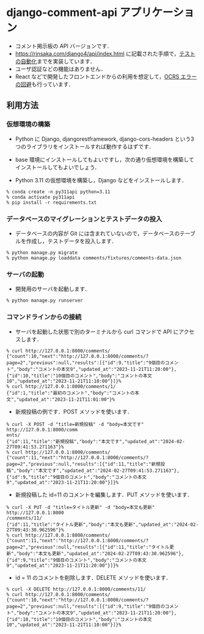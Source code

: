 # django-comment-api アプリケーション
- コメント掲示板の API バージョンです．
- https://rinsaka.com/django4/api/index.html に記載された手順で，[テストの自動化](https://rinsaka.com/django4/api/13.html)までを実装しています．
- ユーザ認証などの機能はありません．
- React などで開発したフロントエンドからの利用を想定して，[OCRS エラーの回避](https://rinsaka.com/django4/api/61.html)も行っています．

## 利用方法
### 仮想環境の構築
- Python に Django, djangorestframework, django-cors-headers という3つのライブラリをインストールすれば動作するはずです．
- base 環境にインストールしてもよいですし，次の通り仮想環境を構築してインストールしてもよいでしょう．

- Python 3.11 の仮想環境を構築し，Django などをインストールします．

```
% conda create -n py311api python=3.11
% conda activate py311api
% pip install -r requirements.txt
```

### データベースのマイグレーションとテストデータの投入

- データベースの内容が Git には含まれていないので，データベースのテーブルを作成し，テストデータを投入します．

```
% python manage.py migrate
% python manage.py loaddata comments/fixtures/comments-data.json
```

### サーバの起動

- 開発用のサーバを起動します．

```
% python manage.py runserver
```

### コマンドラインからの接続

- サーバを起動した状態で別のターミナルから curl コマンドで API にアクセスします．

```
% curl http://127.0.0.1:8000/comments/
{"count":10,"next":"http://127.0.0.1:8000/comments/?page=2","previous":null,"results":[{"id":9,"title":"9個目のコメント","body":"コメントの本文9","updated_at":"2023-11-21T11:20:00"},{"id":10,"title":"10個目のコメント","body":"コメントの本文10","updated_at":"2023-11-21T11:10:00"}]}%
% curl http://127.0.0.1:8000/comments/1/
{"id":1,"title":"最初のコメント","body":"コメントの本文","updated_at":"2023-11-21T11:01:00"}%
```

- 新規投稿の例です．POST メソッドを使います．

```
% curl -X POST -d "title=新規投稿" -d "body=本文です" http://127.0.0.1:8000/comm
ents/
{"id":11,"title":"新規投稿","body":"本文です","updated_at":"2024-02-27T09:41:53.271163"}%
% curl http://127.0.0.1:8000/comments/
{"count":11,"next":"http://127.0.0.1:8000/comments/?page=2","previous":null,"results":[{"id":11,"title":"新規投稿","body":"本文です","updated_at":"2024-02-27T09:41:53.271163"},{"id":9,"title":"9個目のコメント","body":"コメントの本文9","updated_at":"2023-11-21T11:20:00"}]}%
```

- 新規投稿した id=11 のコメントを編集します．PUT メソッドを使います．

```
% curl -X PUT -d "title=タイトル更新" -d "body=本文も更新" http://127.0.0.1:8000
/comments/11/
{"id":11,"title":"タイトル更新","body":"本文も更新","updated_at":"2024-02-27T09:43:30.962596"}%
% curl http://127.0.0.1:8000/comments/
{"count":11,"next":"http://127.0.0.1:8000/comments/?page=2","previous":null,"results":[{"id":11,"title":"タイトル更新","body":"本文も更新","updated_at":"2024-02-27T09:43:30.962596"},{"id":9,"title":"9個目のコメント","body":"コメントの本文9","updated_at":"2023-11-21T11:20:00"}]}%
```

- id = 11 のコメントを削除します．DELETE メソッドを使います．

```
% curl -X DELETE http://127.0.0.1:8000/comments/11/
% curl http://127.0.0.1:8000/comments/
{"count":10,"next":"http://127.0.0.1:8000/comments/?page=2","previous":null,"results":[{"id":9,"title":"9個目のコメント","body":"コメントの本文9","updated_at":"2023-11-21T11:20:00"},{"id":10,"title":"10個目のコメント","body":"コメントの本文10","updated_at":"2023-11-21T11:10:00"}]}%
```
